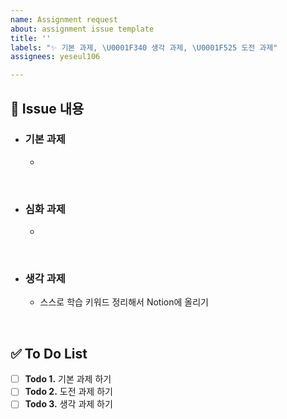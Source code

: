 ```yaml
---
name: Assignment request
about: assignment issue template
title: ''
labels: "✨ 기본 과제, \U0001F340 생각 과제, \U0001F525 도전 과제"
assignees: yeseul106

---
```


## 📝 Issue 내용

<!------어떤 이슈 ? 이슈 내용 설명을 써주세요 :) ------->

- ### 기본 과제
    - 

<br>

- ### 심화 과제
   - 

<br>

- ### 생각 과제
   - 스스로 학습 키워드 정리해서 Notion에 올리기 

<br>

## ✅ To Do List

- [ ] **Todo 1.** 기본 과제 하기
- [ ] **Todo 2.** 도전 과제 하기
- [ ] **Todo 3.** 생각 과제 하기
